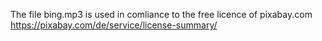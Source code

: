 The file bing.mp3 is used in comliance to the free licence of pixabay.com
https://pixabay.com/de/service/license-summary/
